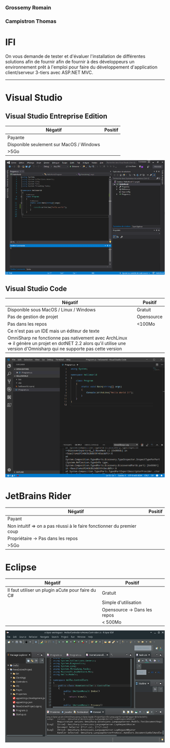 ### Grossemy Romain
### Campistron Thomas

IFI
===

On vous demande de tester et d'évaluer l'installation de différentes solutions afin de fournir afin de fournir à des développeurs un environnement prêt à l'emploi pour faire du développement d'application client/serveur 3-tiers avec ASP.NET MVC.

------------------

Visual Studio
=============

Visual Studio Entreprise Edition
--------------------------------

| Négatif | Positif |
|---------|---------|
| Payante |         |
| Disponible seulement sur MacOS / Windows |   |
| \>5Go  |  |

![](illustration/visual-studio-entreprise.png)

Visual Studio Code
------------------

| Négatif | Positif |
|---------|---------|
| Disponible sous MacOS / Linux / Windows | Gratuit |
| Pas de gestion de projet| Opensource |
| Pas dans les repos | \<100Mo |
| Ce n'est pas un IDE mais un éditeur de texte | |
| OmniSharp ne fonctionne pas nativement avec ArchLinux => il génère un projet en dotNET 2.2 alors qu'il utilise une version d'Omnisharp qui ne supporte pas cette version| |

![](illustration/visual-studio-code.png)

JetBrains Rider
===============

| Négatif | Positif |
|---------|---------|
| Payant  | |
| Non intuitif => on a pas réussi à le faire fonctionner du premier coup | |
| Propriétaire -> Pas dans les repos | |
| \>5Go | |

Eclipse
=======
| Négatif | Positif |
|---------|---------|
| Il faut utiliser un plugin aCute pour faire du C# | Gratuit |
| | Simple d'utilisation |
| | Opensource -> Dans les repos |
| | \< 500Mo |

![](illustration/eclipse.png)
